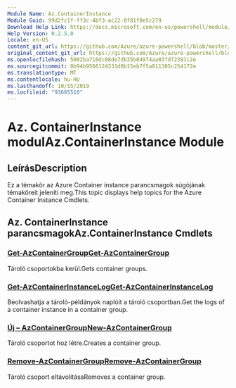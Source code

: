 ```yaml
---
Module Name: Az.ContainerInstance
Module Guid: 99d2fc1f-ff3c-4bf3-ac22-8f81f0e5c279
Download Help Link: https://docs.microsoft.com/en-us/powershell/module/az.containerinstance
Help Version: 0.2.5.0
Locale: en-US
content_git_url: https://github.com/Azure/azure-powershell/blob/master/src/ContainerInstance/ContainerInstance/help/Az.ContainerInstance.md
original_content_git_url: https://github.com/Azure/azure-powershell/blob/master/src/ContainerInstance/ContainerInstance/help/Az.ContainerInstance.md
ms.openlocfilehash: 5002ba710dc08de7db35b04974aa03fd72391c2e
ms.sourcegitcommit: 0b94b9566124331d0b15eb7f5a811305c254172e
ms.translationtype: MT
ms.contentlocale: hu-HU
ms.lasthandoff: 10/15/2019
ms.locfileid: "93665510"
---
```

# <span data-ttu-id="61073-101">Az. ContainerInstance modul</span><span class="sxs-lookup"><span data-stu-id="61073-101">Az.ContainerInstance Module</span></span>
## <span data-ttu-id="61073-102">Leírás</span><span class="sxs-lookup"><span data-stu-id="61073-102">Description</span></span>
<span data-ttu-id="61073-103">Ez a témakör az Azure Container instance parancsmagok súgójának témaköreit jeleníti meg.</span><span class="sxs-lookup"><span data-stu-id="61073-103">This topic displays help topics for the Azure Container Instance Cmdlets.</span></span>

## <span data-ttu-id="61073-104">Az. ContainerInstance parancsmagok</span><span class="sxs-lookup"><span data-stu-id="61073-104">Az.ContainerInstance Cmdlets</span></span>
### [<span data-ttu-id="61073-105">Get-AzContainerGroup</span><span class="sxs-lookup"><span data-stu-id="61073-105">Get-AzContainerGroup</span></span>](Get-AzContainerGroup.md)
<span data-ttu-id="61073-106">Tároló csoportokba kerül.</span><span class="sxs-lookup"><span data-stu-id="61073-106">Gets container groups.</span></span>

### [<span data-ttu-id="61073-107">Get-AzContainerInstanceLog</span><span class="sxs-lookup"><span data-stu-id="61073-107">Get-AzContainerInstanceLog</span></span>](Get-AzContainerInstanceLog.md)
<span data-ttu-id="61073-108">Beolvashatja a tároló-példányok naplóit a tároló csoportban.</span><span class="sxs-lookup"><span data-stu-id="61073-108">Get the logs of a container instance in a container group.</span></span>

### [<span data-ttu-id="61073-109">Új – AzContainerGroup</span><span class="sxs-lookup"><span data-stu-id="61073-109">New-AzContainerGroup</span></span>](New-AzContainerGroup.md)
<span data-ttu-id="61073-110">Tároló csoportot hoz létre.</span><span class="sxs-lookup"><span data-stu-id="61073-110">Creates a container group.</span></span>

### [<span data-ttu-id="61073-111">Remove-AzContainerGroup</span><span class="sxs-lookup"><span data-stu-id="61073-111">Remove-AzContainerGroup</span></span>](Remove-AzContainerGroup.md)
<span data-ttu-id="61073-112">Tároló csoport eltávolítása</span><span class="sxs-lookup"><span data-stu-id="61073-112">Removes a container group.</span></span>

